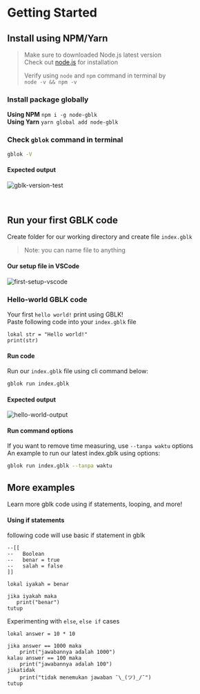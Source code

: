 # Getting Started

## Install using NPM/Yarn 

> Make sure to downloaded Node.js latest version  
> Check out [node.js](https://nodejs.org/en/download/) for installation  
> 
> Verify using `node` and `npm` command in terminal by  
> `node -v && npm -v`  

### Install package globally  
**Using NPM**
`npm i -g node-gblk`  
**Using Yarn**
`yarn global add node-gblk`  

### Check `gblok` command in terminal
```bash
gblok -V
```
#### Expected output <!-- {docsify-ignore} --> 
![gblk-version-test](https://i.gyazo.com/baa416517f912a18d59ff51e520fcb50.png)

<br>

## Run your first GBLK code  
Create folder for our working directory and create file `index.gblk`  
> Note: you can name file to anything   

#### Our setup file in VSCode  
![first-setup-vscode](https://i.gyazo.com/3fb21d4410c110bf9e2efadd40620d14.png)  

### Hello-world GBLK code  
Your first `hello world!` print using GBLK!  
Paste following code into your `index.gblk` file
```gblk
lokal str = "Hello world!"
print(str)
```

#### Run code  
Run our `index.gblk` file using cli command below:  
```bash
gblok run index.gblk
```

#### Expected output <!-- {docsify-ignore} --> 
![hello-world-output](https://i.gyazo.com/1ad1ec10f2d92f9b40ab887294d78115.png)  

#### Run command options  
If you want to remove time measuring, use `--tanpa waktu` options  
An example to run our latest index.gblk using options:  
```bash
gblok run index.gblk --tanpa waktu
```

## More examples  
Learn more gblk code using if statements, looping, and more!  

#### Using if statements  
following code will use basic if statement in gblk  
```gblk
--[[
--   Boolean
--   benar = true
--   salah = false
]]

lokal iyakah = benar

jika iyakah maka
   print("benar")
tutup
```  

Experimenting with `else`, `else if` cases  
```gblk 
lokal answer = 10 * 10

jika answer == 1000 maka
    print("jawabannya adalah 1000")
kalau answer == 100 maka
    print("jawabannya adalah 100")
jikatidak
    print("tidak menemukan jawaban ¯\_(ツ)_/¯")
tutup
```
